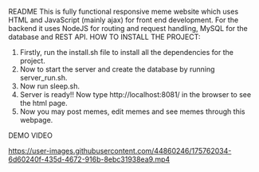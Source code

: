 README
This is fully functional responsive meme website which uses HTML and JavaScript (mainly ajax) for front end development. For the backend it uses NodeJS for routing and request handling, MySQL for the database and REST API. 
HOW TO INSTALL THE PROJECT:
1.	Firstly, run the install.sh file to install all the dependencies for the project.
2.	Now to start the server and create the database by running server_run.sh.
3.	Now run sleep.sh.
4.	Server is ready!! Now type http://localhost:8081/  in the browser to see the html page.
5.	Now you may post memes, edit memes and see memes through this webpage.

DEMO VIDEO

https://user-images.githubusercontent.com/44860246/175762034-6d60240f-435d-4672-916b-8ebc31938ea9.mp4

